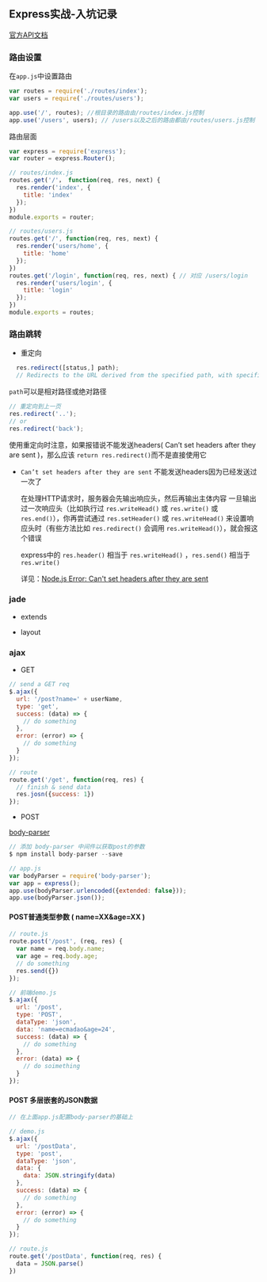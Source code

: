 ## Express实战-入坑记录

[官方API文档](http://expressjs.com/en/api.html)

### 路由设置

在`app.js`中设置路由

```javascript
var routes = require('./routes/index');
var users = require('./routes/users');

app.use('/', routes); //根目录的路由由/routes/index.js控制
app.use('/users', users); // /users以及之后的路由都由/routes/users.js控制
```
路由层面
```javascript
var express = require('express');
var router = express.Router();

// routes/index.js
routes.get('/'， function(req, res, next) {
  res.render('index', {
    title: 'index'
  });
})
module.exports = router;

// routes/users.js
routes.get('/', function(req, res, next) {
  res.render('users/home', {
    title: 'home'
  });
})
routes.get('/login', function(req, res, next) { // 对应 /users/login
  res.render('users/login', {
    title: 'login'
  });
})
module.exports = routes;
```

### 路由跳转

- 重定向

```javascript
  res.redirect([status,] path);
  // Redirects to the URL derived from the specified path, with specified status, a positive integer that corresponds to an HTTP status code . If not specified, status defaults to “302 “Found”.
```
  `path`可以是相对路径或绝对路径

```javascript
// 重定向到上一页
res.redirect('..');
// or
res.redirect('back');
```
使用重定向时注意，如果报错说不能发送headers( Can’t set headers after they are sent )，那么应该 `return res.redirect()`而不是直接使用它

- `Can’t set headers after they are sent`
  不能发送headers因为已经发送过一次了

  在处理HTTP请求时，服务器会先输出响应头，然后再输出主体内容
  一旦输出过一次响应头（比如执行过 `res.writeHead()` 或 `res.write()` 或 `res.end()`），你再尝试通过 `res.setHeader()` 或 `res.writeHead()` 来设置响应头时（有些方法比如 `res.redirect()` 会调用 `res.writeHead()`），就会报这个错误

  express中的 `res.header()` 相当于 `res.writeHead()` ，`res.send()` 相当于 `res.write()`

  详见：[Node.js Error: Can't set headers after they are sent](http://stackoverflow.com/questions/7042340/node-js-error-cant-set-headers-after-they-are-sent)

### jade

- extends

- layout

### ajax

- GET

```javascript
// send a GET req
$.ajax({
  url: '/post?name=' + userName,
  type: 'get',
  success: (data) => {
    // do something
  },
  error: (error) => {
    // do something
  }
});

// route
route.get('/get', function(req, res) {
  // finish & send data
  res.josn({success: 1})
});
```

- POST

[body-parser](https://github.com/expressjs/body-parser)

```javascript
// 添加 body-parser 中间件以获取post的参数
$ npm install body-parser --save

// app.js
var bodyParser = require('body-parser');
var app = express();
app.use(bodyParser.urlencoded({extended: false}));
app.use(bodyParser.json());
```

#### POST普通类型参数 ( name=XX&age=XX )

```javascript
// route.js
route.post('/post', (req, res) {
  var name = req.body.name;
  var age = req.body.age;
  // do something
  res.send({})
});

// 前端demo.js
$.ajax({
  url: '/post',
  type: 'POST',
  dataType: 'json',
  data: 'name=ecmadao&age=24',
  success: (data) => {
    // do something
  },
  error: (data) => {
    // do soimething
  }
});
```

#### POST 多层嵌套的JSON数据

```javascript
// 在上面app.js配置body-parser的基础上

// demo.js
$.ajax({
  url: '/postData',
  type: 'post',
  dataType: 'json',
  data: {
    data: JSON.stringify(data)
  },
  success: (data) => {
    // do something
  },
  error: (error) => {
    // do something
  }
});

// route.js
route.get('/postData', function(req, res) {
  data = JSON.parse()
})
```